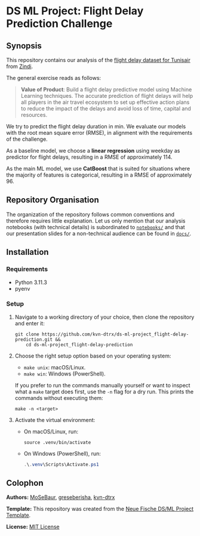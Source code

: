 # DS ML Project: Flight Delay Prediction Challenge

## Synopsis

This repository contains our analysis of the [flight delay dataset for Tunisair](https://zindi.africa/competitions/flight-delay-prediction-challenge) from [Zindi](https://zindi.africa).

The general exercise reads as follows:

> **Value of Product**: Build a flight delay predictive model using Machine Learning techniques. The accurate prediction of flight delays will help all players in the air travel ecosystem to set up effective action plans to reduce the impact of the delays and avoid loss of time, capital and resources.

We try to predict the flight delay duration in $\mathrm{min}$. We evaluate our models with the root mean square error ($\mathrm{RMSE}$), in alignment with the requirements of the challenge.

As a baseline model, we choose a **linear regression** using weekday as predictor for flight delays, resulting in a $\mathrm{RMSE}$ of approximately $114$.

As the main ML model, we use **CatBoost** that is suited for situations where the majority of features is categorical, resulting in a $\mathrm{RMSE}$ of approximately $96$.

<!-- 
NOTE: Correct LaTeX usage here would be `\operatorname` instead of `\mathrm`. 
But GitHub cannot render the former macro.
-->

## Repository Organisation

The organization of the repository follows common conventions and therefore requires little explanation. Let us only mention that our analysis notebooks (with technical details) is subordinated to [`notebooks/`](./notebooks/) and that our presentation slides for a non-technical audience can be found in [`docs/`](./docs/).

## Installation

### Requirements

- Python 3.11.3
- pyenv

### Setup

1. Navigate to a working directory of your choice, then clone the repository and enter it:

   ``` shell
   git clone https://github.com/kvn-dtrx/ds-ml-project_flight-delay-prediction.git &&
       cd ds-ml-project_flight-delay-prediction
   ```

2. Choose the right setup option based on your operating system:

   - `make unix`: macOS/Linux.
   - `make win`: Windows (PowerShell).

   If you prefer to run the commands manually yourself or want to inspect what a `make` target does first, use the `-n` flag for a dry run. This prints the commands without executing them:

   ``` shell
   make -n <target>
   ```

3. Activate the virtual environment:

   - On macOS/Linux, run:

     ```shell
     source .venv/bin/activate
     ```

   - On Windows (PowerShell), run:

     ``` powershell
     .\.venv\Scripts\Activate.ps1
     ```

## Colophon

**Authors:** [MoSeBaur](https://github.com/MoSeBaur), [greseberisha](https://github.com/greseberisha), [kvn-dtrx](https://github.com/kvn-dtrx)

**Template:** This repository was created from the [Neue Fische DS/ML Project Template](https://github.com/neuefische/ds-ml-project-template).

**License:** [MIT License](license.txt)

